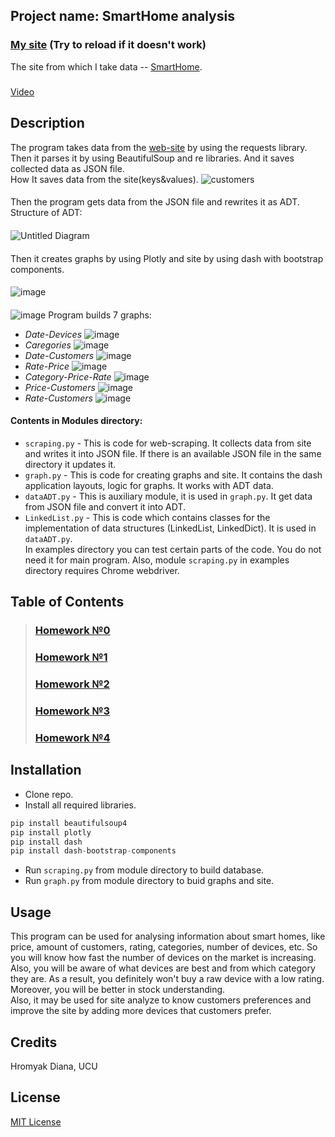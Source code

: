 ## Project name: SmartHome analysis
### [My site](https://deersmarthome.herokuapp.com/) (Try to reload if it doesn't work)
The site from which I take data -- [SmartHome](https://www.smarthomedb.com/products).
#####
[Video](https://drive.google.com/file/d/1h1sezj9qaymjf_Xt854Bb71HjkNWI5Jb/view?usp=sharing)
## Description
The program takes data from the [web-site](https://www.smarthomedb.com/products, 'SmartHome') by using the requests library. Then it parses it by using BeautifulSoup and re libraries. And it saves collected data as JSON file.
<br>How It saves data from the site(keys&values).
![customers](https://user-images.githubusercontent.com/54356826/82263954-a7dcbb00-996c-11ea-80b5-f1000ad859f4.png)
####
Then the program gets data from the JSON file and rewrites it as ADT.
<br>Structure of ADT:
####
![Untitled Diagram](https://user-images.githubusercontent.com/54356826/81616636-86b81f80-93ec-11ea-9175-8158f2a044f7.jpg)
####
Then it creates graphs by using Plotly and site by using dash with bootstrap components. 
####
![image](https://user-images.githubusercontent.com/54356826/82119593-8327ee00-9788-11ea-83b6-bf75ec610d3e.png)
####
![image](https://user-images.githubusercontent.com/54356826/82119626-c1bda880-9788-11ea-9d85-93b969798125.png)
Program builds 7 graphs: 
- *Date-Devices*
![image](https://user-images.githubusercontent.com/54356826/82265624-1e2eec80-9970-11ea-8a09-c022ed84508c.png)
- *Caregories*
![image](https://user-images.githubusercontent.com/54356826/82265652-2e46cc00-9970-11ea-8959-0a283e8e5a5c.png)
- *Date-Customers*
![image](https://user-images.githubusercontent.com/54356826/82265693-4585b980-9970-11ea-88b8-7848680938ae.png)
- *Rate-Price*
![image](https://user-images.githubusercontent.com/54356826/82265711-520a1200-9970-11ea-8fb9-727ce7685958.png)
- *Category-Price-Rate*
![image](https://user-images.githubusercontent.com/54356826/82265741-6c43f000-9970-11ea-9066-6136d6cde196.png)
- *Price-Customers*
![image](https://user-images.githubusercontent.com/54356826/82265782-84b40a80-9970-11ea-9411-2b840ec9d2d6.png)
- *Rate-Customers*
![image](https://user-images.githubusercontent.com/54356826/82265814-95fd1700-9970-11ea-8df9-a93a13a141a4.png)
#### Contents in Modules directory: 
- `scraping.py` - This is code for web-scraping. It collects data from site and writes it into JSON file. If there is an available JSON file in the same directory it updates it.
- `graph.py` - This is code for creating graphs and site. It contains the dash application layouts, logic for graphs. It works with ADT data.
- `dataADT.py` - This is auxiliary module, it is used in `graph.py`. It get data from JSON file and convert it into ADT.
- `LinkedList.py` - This is code which contains classes for the implementation of data structures (LinkedList, LinkedDict). It is used in `dataADT.py`.
<br>In examples directory you can test certain parts of the code. You do not need it for main program. Also, module `scraping.py` in examples directory requires Chrome webdriver.
## Table of Contents
> ### [Homework №0](https://github.com/Diana-Doe/homework/wiki/%D0%94%D0%BE%D0%BC%D0%B0%D1%88%D0%BD%D1%94-%D0%B7%D0%B0%D0%B2%D0%B4%D0%B0%D0%BD%D0%BD%D1%8F-0)
> ### [Homework №1](https://github.com/Diana-Doe/homework/wiki/%D0%94%D0%BE%D0%BC%D0%B0%D1%88%D0%BD%D1%94-%D0%B7%D0%B0%D0%B2%D0%B4%D0%B0%D0%BD%D0%BD%D1%8F-1)
> ### [Homework №2](https://github.com/Diana-Doe/homework/wiki/%D0%94%D0%BE%D0%BC%D0%B0%D1%88%D0%BD%D1%94-%D0%B7%D0%B0%D0%B2%D0%B4%D0%B0%D0%BD%D0%BD%D1%8F-2)
> ### [Homework №3](https://github.com/Diana-Doe/homework/wiki/%D0%94%D0%BE%D0%BC%D0%B0%D1%88%D0%BD%D1%94-%D0%B7%D0%B0%D0%B2%D0%B4%D0%B0%D0%BD%D0%BD%D1%8F-3)
> ### [Homework №4](https://github.com/Diana-Doe/homework/wiki/%D0%94%D0%BE%D0%BC%D0%B0%D1%88%D0%BD%D1%94-%D0%B7%D0%B0%D0%B2%D0%B4%D0%B0%D0%BD%D0%BD%D1%8F-4)
## Installation
- Clone repo.
- Install all required libraries.
```python
pip install beautifulsoup4
pip install plotly
pip install dash
pip install dash-bootstrap-components 
```
- Run `scraping.py` from module directory to build database.
- Run `graph.py` from module directory to buid graphs and site.
## Usage
This program can be used for analysing information about smart homes, like price, amount of customers, rating, categories, number of devices, etc. So you will know how fast the number of devices on the market is increasing. Also, you will be aware of what devices are best and from which category they are. As a result, you definitely won't buy a raw device with a low rating. Moreover, you will be better in stock understanding.
<br>Also, it may be used for site analyze to know customers preferences and improve the site by adding more devices that customers prefer.
## Credits
Hromyak Diana, UCU
## License
[MIT License](https://github.com/Diana-Doe/homework/blob/master/LICENSE.md)
